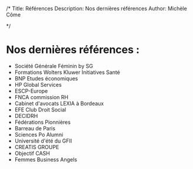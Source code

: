 /*
Title: Références
Description: Nos dernières références
Author: Michèle Côme

*/

# Nos dernières références :

*	Société Générale Féminin by SG
*	Formations Wolters Kluwer Initiatives Santé
*	BNP Etudes économiques
*	HP Global Services
*	ESCP-Europe
*	FNCA commission RH
*	Cabinet d'avocats LEXIA à Bordeaux
*	EFE Club Droit Social
*	DECIDRH
*	Fédérations Pionnières
*	Barreau de Paris
*	Sciences Po Alumni
*	Université d'été du GFII
*	CREATIS GROUPE
*	Objectif CASH
*	Femmes Business Angels